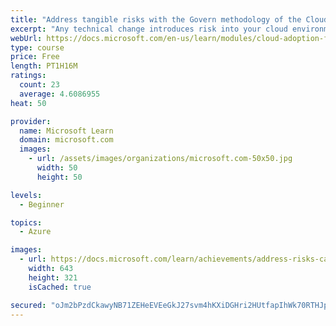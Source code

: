 ```yaml
---
title: "Address tangible risks with the Govern methodology of the Cloud Adoption Framework for Azure"
excerpt: "Any technical change introduces risk into your cloud environment. Learn how to evaluate those risks and implement guardrails to keep you safe as you adopt the cloud."
webUrl: https://docs.microsoft.com/en-us/learn/modules/cloud-adoption-framework-govern/
type: course
price: Free
length: PT1H16M
ratings:
  count: 23
  average: 4.6086955
heat: 50

provider:
  name: Microsoft Learn
  domain: microsoft.com
  images:
    - url: /assets/images/organizations/microsoft.com-50x50.jpg
      width: 50
      height: 50

levels:
  - Beginner

topics:
  - Azure

images:
  - url: https://docs.microsoft.com/learn/achievements/address-risks-caf-govern-social.png
    width: 643
    height: 321
    isCached: true

secured: "oJm2bPzdCkawyNB71ZEHeEVEeGkJ27svm4hKXiDGHri2HUtfapIhWk70RTHJpvt2qmeVQyYi4dpPvWpY5wq9jlm4+3OIleeUaURzYw7sz1sRkJc3NlfBve/LI9vamXr3BQWqVdJ52T3glsqSjK9w0V30A2zjc32lak3EIC7BgV4bsTG5MXuKhbUEuCTT17E6V+9tlgyd85uznHFrEfqDdQcuWpvO9vl3HqgiiEcai+t3cJlWpwNY8iMRTNPRYluExx/qrX5o+EP7M9Cny8k4efSlAu36J5w7b4vq5yERuAdqg1Ul3a+lcNkBcwpvs0oMSHWIEGmraRsHPk6ZOIQEh3rR+ZzPr3YoDUhnAiLYVCqlQYvHaxRy+AzRF2v632WEMjEVz3VNekK22duzI+nrhhVlCtqqDpLoaV++3IwSweM=;DLeaX2ugIyWAU4sDlKp+dg=="
---
```


